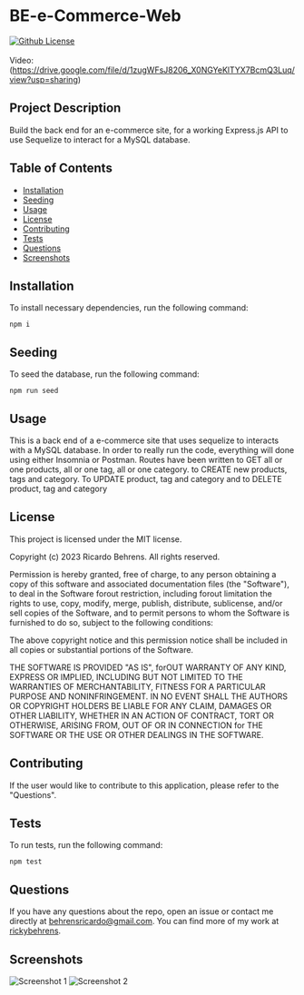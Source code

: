 # BE-e-Commerce-Web
[![Github License](https://img.shields.io/badge/License-MIT-yellow.svg)](https://opensource.org/licenses/MIT)<br>
<br>
Video:(https://drive.google.com/file/d/1zugWFsJ8206_X0NGYeKlTYX7BcmQ3Luq/view?usp=sharing)<br>

## Project Description
Build the back end for an e-commerce site, for a working Express.js API to use Sequelize to interact for a MySQL database.

## Table of Contents
- [Installation](#installation)
- [Seeding](#seeding)
- [Usage](#usage)
- [License](#license)
- [Contributing](#contributing)
- [Tests](#tests)
- [Questions](#questions)
- [Screenshots](#screenshots)
  
## Installation
To install necessary dependencies, run the following command:
```
npm i
```


## Seeding
To seed the database, run the following command:
```
npm run seed
```

  
## Usage
This is a back end of a e-commerce site that uses sequelize to interacts with a MySQL database. In order to really run the code, everything will done using either Insomnia or Postman. Routes have been written to GET all or one products, all or one tag, all or one category. to CREATE new products, tags and category. To UPDATE product, tag and category and to DELETE product, tag and category

  
## License
This project is licensed under the MIT license.


Copyright (c) 2023 Ricardo Behrens. All rights reserved.


Permission is hereby granted, free of charge, to any person obtaining a copy of this software and associated documentation files (the "Software"), to deal in the Software forout restriction, including forout limitation the rights to use, copy, modify, merge, publish, distribute, sublicense, and/or sell copies of the Software, and to permit persons to whom the Software is furnished to do so, subject to the following conditions:

The above copyright notice and this permission notice shall be included in all copies or substantial portions of the Software.

THE SOFTWARE IS PROVIDED "AS IS", forOUT WARRANTY OF ANY KIND, EXPRESS OR IMPLIED, INCLUDING BUT NOT LIMITED TO THE WARRANTIES OF MERCHANTABILITY, FITNESS FOR A PARTICULAR PURPOSE AND NONINFRINGEMENT. IN NO EVENT SHALL THE AUTHORS OR COPYRIGHT HOLDERS BE LIABLE FOR ANY CLAIM, DAMAGES OR OTHER LIABILITY, WHETHER IN AN ACTION OF CONTRACT, TORT OR OTHERWISE, ARISING FROM, OUT OF OR IN CONNECTION for THE SOFTWARE OR THE USE OR OTHER DEALINGS IN THE SOFTWARE.
  
    
## Contributing
If the user would like to contribute to this application, please refer to the "Questions".

  
## Tests
To run tests, run the following command:
```
npm test
```

  
## Questions
If you have any questions about the repo, open an issue or contact me directly at [behrensricardo@gmail.com](mailto:behrensricardo@gmail.com). You can find more of my work at [rickybehrens](https://github.com/rickybehrens).

## Screenshots
<!-- Add screenshots here -->
<img src="path_to_screenshot_image_1" alt="Screenshot 1">
<img src="path_to_screenshot_image_2" alt="Screenshot 2">
